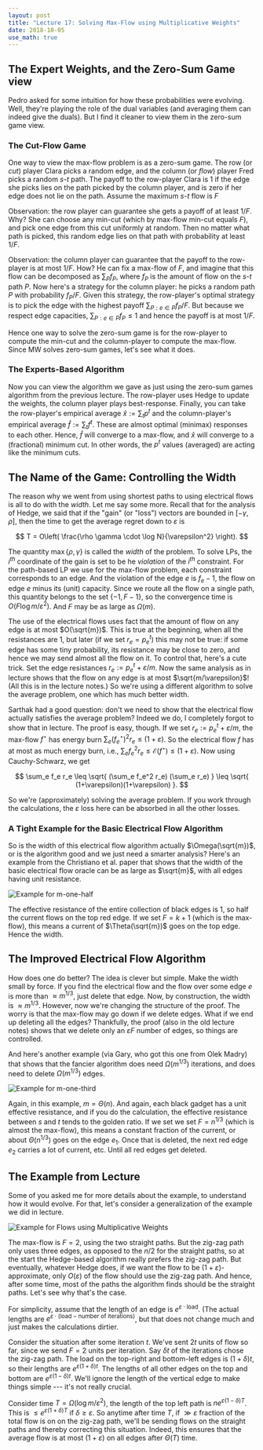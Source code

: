 ```yaml
---
layout: post
title: "Lecture 17: Solving Max-Flow using Multiplicative Weights"
date: 2018-10-05
use_math: true
---
```


## The Expert Weights, and the Zero-Sum Game view

Pedro asked for some intuition for how these probabilities were
evolving. Well, they're playing the role of the dual variables (and
averaging them can indeed give the duals). But I find it cleaner to view
them in the zero-sum game view.

### The Cut-Flow Game

One way to view the max-flow problem is as a zero-sum game. The row (or
_cut_) player Clara picks a random edge, and the column (or _flow_)
player Fred picks a random $s$-$t$ path. The payoff to the row-player
Clara is $1$ if the edge she picks lies on the path picked by the column
player, and is zero if her edge does not lie on the path. Assume the
maximum $s$-$t$ flow is $F$

Observation: the row player can guarantee she gets a payoff of at least
$1/F$. Why? She can choose any min-cut (which by max-flow min-cut equals
$F$), and pick one edge from this cut uniformly at random. Then no
matter what path is picked, this random edge lies on that path with
probability at least $1/F$.

Observation: the column player can guarantee that the payoff to the
row-player is at most $1/F$. How? He can fix a max-flow of $F$, and
imagine that this flow can be decomposed as $\sum_P f_P$, where $f_P$ is
the amount of flow on the $s$-$t$ path $P$. Now here's a strategy for
the column player: he picks a random path $P$ with probability
$f_P/F$. Given this strategy, the row-player's optimal strategy is to
pick the edge with the highest payoff $\sum_{P: e \in P} f_P/F$. But
because we respect edge capacities, $\sum_{P: e \in P} f_P \leq 1$ and
hence the payoff is at most $1/F$.

Hence one way to solve the zero-sum game is for the row-player to
compute the min-cut and the column-player to compute the max-flow. Since
MW solves zero-sum games, let's see what it does.

### The Experts-Based Algorithm

Now you can view the algorithm we gave as just using the zero-sum games
algorithm from the previous lecture. The row-player uses Hedge to update
the weights, the column player plays best-response. Finally, you can
take the row-player's empirical average $\hat{x} := \sum_t p^t$ and the
column-player's empirical average $\hat{f} := \sum_t f^t$. These are
almost optimal (minimax) responses to each other. Hence, $\hat{f}$ will
converge to a max-flow, and $\hat{x}$ will converge to a (fractional)
minimum cut. In other words, the $p^t$ values (averaged) are acting like the minimum cuts. 

## The Name of the Game: Controlling the Width

The reason why we went from using shortest paths to using electrical
flows is all to do with the _width_. Let me say some more. Recall that
for the analysis of Hedge, we said that if the "gain" (or "loss")
vectors are bounded in $[-\gamma, \rho]$, then the time to get the
average regret down to $\varepsilon$ is

$$ T = O\left( \frac{\rho \gamma \cdot \log N}{\varepsilon^2}
\right). $$

The quantity $\max\{\rho, \gamma\}$ is called the _width_ of the
problem. To solve LPs, the $i^{th}$ coordinate of the gain is set to be
he _violation_ of the $i^{th}$ constraint. For the path-based LP we use
for the max-flow problem, each constraint corresponds to an edge. And
the violation of the edge $e$ is $f_e - 1$, the flow on edge $e$ minus
its (unit) capacity. Since we route all the flow on a single path, this
quantity belongs to the set $\{-1, F-1\}$, so the convergence time is
$O(F \log m/\varepsilon^2)$. And $F$ may be as large as $\Omega(m)$. 

The use of the electrical flows uses fact that the amount of flow on any
edge is at most $O(\sqrt{m})$. This is true at the beginning, when all
the resistances are $1$, but later (if we set $r_e = p^t_e$) this may
not be true: if some edge has some tiny probability, its resistance may
be close to zero, and hence we may send almost all the flow on it. To
control that, here's a cute trick. Set the edge resistances $r_e :=
p^t_e + \varepsilon/m$. Now the same analysis as in lecture shows that
the flow on any edge is at most $\sqrt{m/\varepsilon}$! (All this is in
the lecture notes.) So we're using a different algorithm to solve the
average problem, one which has much better width.

Sarthak had a good question: don't we need to show that the electrical
flow actually satisfies the average problem? Indeed we do, I completely
forgot to show that in lecture. The proof is easy, though. If we set
$r_e := p^t_e + \varepsilon/m$, the max-flow $f^\star$ has energy burn
$\sum_e (f^\star_e)^2 r_e \leq (1+\varepsilon)$. So the electrical flow $f$
has at most as much energy burn, i.e., $\sum_e f^2_e r_e \leq
\mathcal{E}(f^\star) \leq (1+\varepsilon)$. Now using Cauchy-Schwarz, we get

$$ \sum_e f_e r_e \leq \sqrt{ (\sum_e f_e^2 r_e) (\sum_e r_e) } \leq
\sqrt{ (1+\varepsilon)(1+\varepsilon) }. $$

So we're (approximately) solving the average problem. If you work
through the calculations, the $\varepsilon$ loss here can be absorbed in
all the other losses.

### A Tight Example for the Basic Electrical Flow Algorithm

So is the width of this electrical flow algorithm actually
$\Omega(\sqrt{m})$, or is the algorithm good and we just need a smarter
analysis? Here's an example from the Christiano et al. paper that shows
that the width of the basic electrical flow oracle can be as large as
$\sqrt{m}$, with all edges having unit resistance.

![Example for m-one-half](/figures/elecflow1.jpg)

The effective resistance of the entire
collection of black edges is $1$, so half the current flows on the top
red edge. If we set $F = k+1$ (which is the max-flow), this means a
current of $\Theta(\sqrt{m})$ goes on the top edge. Hence the width.

## The Improved Electrical Flow Algorithm

How does one do better? The idea is clever but simple. Make the width
small by force. If you find the electrical flow and the flow over some
edge $e$ is more than $\approx m^{1/3}$, just delete that edge. Now, by
construction, the width is $\approx m^{1/3}$. However, now we're
changing the structure of the proof. The worry is that the max-flow may
go down if we delete edges. What if we end up deleting all the edges?
Thankfully, the proof (also in the old lecture notes) shows that we
delete only an $\varepsilon F$ number of edges, so things are
controlled.

And here's another example (via Gary, who got this one from Olek Madry)
that shows that the fancier algorithm does need $\Omega(m^{1/3})$
iterations, and does need to delete $\Omega(m^{1/3})$ edges. 

![Example for m-one-third](/figures/elecflow2.jpg)

Again, in this example, $m = \Theta(n)$. And again, each black gadget
has a unit effective resistance, and if you do the calculation, the
effective resistance between $s$ and $t$ tends to the golden ratio. If
we set we set $F = n^{1/3}$ (which is almost the max-flow), this means a
constant fraction of the current, or about $\Theta(n^{1/3})$ goes on the
edge $e_1$. Once that is deleted, the next red edge $e_2$ carries a lot
of current, etc. Until all red edges get deleted.

## The Example from Lecture

Some of you asked me for more details about the example, to understand
how it would evolve. For that, let's consider a generalization of the
example we did in lecture.

![Example for Flows using Multiplicative Weights](/figures/flow-mw.png)

The max-flow is $F = 2$, using the two straight paths. But the zig-zag
path only uses three edges, as opposed to the $n/2$ for the straight
paths, so at the start the Hedge-based algorithm really prefers the
zig-zag path. But eventually, whatever Hedge does, if we want the flow
to be $(1+\varepsilon)$-approximate, only $O(\varepsilon)$ of the flow
should use the zig-zag path. And hence, after some time, most of the
paths the algorithm finds should be the straight paths. Let's see why
that's the case.

For simplicity, assume that the length of an edge is $e^{\varepsilon
\cdot \text{load}}$. (The actual lengths are $e^{\varepsilon \cdot
\text{(load} - \text{number of iterations)} }$, but that does not change
much and just makes the calculations dirtier.

Consider the situation after some iteration $t$. We've sent $2t$ units
of flow so far, since we send $F = 2$ units per iteration. Say $\delta
t$ of the iterations chose the zig-zag path. The load on the top-right
and bottom-left edges is $(1+\delta)t$, so their lengths are
$e^{\varepsilon (1+\delta)t}$. The lengths of all other edges on the top
and bottom are $e^{\varepsilon (1-\delta)t}$. We'll ignore the length of
the vertical edge to make things simple --- it's not really crucial.

Consider time $T = \Omega(\log m/\varepsilon^2)$, the length of the top
left path is $n e^{\varepsilon (1-\delta)T}$. This is $\leq
e^{\varepsilon (1+\delta)T}$ if $\delta \geq \varepsilon$. So anytime
after time $T$, if $\gg \varepsilon$ fraction of the total flow is on on
the zig-zag path, we'll be sending flows on the straight paths and
thereby correcting this situation. Indeed, this ensures that the average
flow is at most $(1+\varepsilon)$ on all edges after $\Theta(T)$ time.

